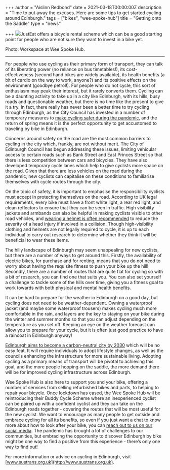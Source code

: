 +++
author = "Aislinn Redbond"
date = 2021-03-18T00:00:00Z
description = "Time to put away the excuses. Here are some tips to get started cycling around Edinburgh."
tags = ["bikes", "wee-spoke-hub"]
title = "Getting onto the Saddle"
type = "news"

+++
![](https://res.cloudinary.com/shrub-co-op/image/upload/v1616077171/shrubcoop.org/media/just_eat_mwlzhx.jpg)JustEat offers a bicycle rental scheme which can be a good starting point for people who are not sure they want to invest in a bike yet.

Photo: Workspace at Wee Spoke Hub.

***

For people who use cycling as their primary form of transport, they can talk of its liberating power (no reliance on bus timetables!), its cost-effectiveness (second hand bikes are widely available), its health benefits (a bit of cardio on the way to work, anyone?) and its positive effects on the environment (goodbye petrol!). For people who do not cycle, this sort of enthusiasm may peak their interest, but it rarely converts them. Cycling can be a daunting activity to take up in a city like Edinburgh, with its hills, busy roads and questionable weather, but there is no time like the present to give it a try. In fact, there really has never been a better time to try cycling through Edinburgh, as the City Council has invested in a number of temporary measures to [make cycling safer during the pandemic](https://www.edinburgh.gov.uk/news/article/12851/plans-for-safer-walking-and-cycling-in-edinburgh), and the return of spring means it is the perfect opportunity to get accustomed to traveling by bike in Edinburgh.

Concerns around safety on the road are the most common barriers to cycling in the city which, frankly, are not without merit. The City of Edinburgh Council has begun addressing these issues, limiting vehicular access to certain roads such as Bank Street and East Princes Street so that there is less competition between cars and bicycles. They have also developed temporary cycle lanes which help to give cyclists more space on the road. Given that there are less vehicles on the road during the pandemic, new cyclists can capitalise on these conditions to familiarise themselves with cycle routes through the city.

On the topic of safety, it is important to emphasise the responsibility cyclists must accept in protecting themselves on the road. According to UK legal requirements, every bike must have a front white light, a rear red light, and clean reflectors to ensure that they can be seen in traffic. High visibility jackets and armbands can also be helpful in making cyclists visible to other road vehicles, and [wearing a helmet is often recommended](https://www.sustrans.org.uk/our-blog/policy-positions/all/all/our-position-on-the-use-of-cycle-helmets/) to reduce the severity of a head injury if involved in a collision. Though high-visibility clothing and helmets are not legally required to cycle, it is up to each individual to carry out research to determine whether they think it will be beneficial to wear these items.

The hilly landscape of Edinburgh may seem unappealing for new cyclists, but there are a number of ways to get around this. Firstly, the availability of electric bikes, for purchase and for renting, means that you do not need to worry about having the requisite fitness to push your bike up the hill! Secondly, there are a number of routes that are quite flat for cycling so with a bit of research, you can find one that suits you. You can also set yourself a challenge to tackle some of the hills over time, giving you a fitness goal to work towards with both physical and mental health benefits.

It can be hard to prepare for the weather in Edinburgh on a good day, but cycling does not need to be weather-dependent. Owning a waterproof jacket (and maybe some waterproof trousers) makes cycling much more comfortable in the rain, and layers are the key to staying on your bike during the winter and summer months so that you can adjust depending on the temperature as you set off. Keeping an eye on the weather forecast can allow you to prepare for your cycle, but it is often just good practice to have a raincoat in Edinburgh anyway!

[Edinburgh aims to become a carbon-neutral city by 2030](https://www.edinburgh.gov.uk/futureedinburgh) which will be no easy feat. It will require individuals to adopt lifestyle changes, as well as the councils enhancing the infrastructure for more sustainable living. Adopting cycling as a primary means of transport will be pivotal to achieving this goal, and the more people hopping on the saddle, the more demand there will be for improved cycling infrastructure across Edinburgh.

Wee Spoke Hub is also here to support you and your bike, offering a number of services from selling refurbished bikes and parts, to helping to repair your bicycle. Once lockdown has eased, the Wee Spoke Hub will be reintroducing their Buddy Cycle Scheme where an inexperienced cyclist can be paired up with a confident cyclist and they can take on the Edinburgh roads together - covering the routes that will be most useful for the new cyclist. We want to encourage as many people to get outside and embrace cycling for all its benefits, so even if you just want a chat to know more about how to look after your bike, you can [reach out to us on our social media](https://www.facebook.com/weespokehub). The pandemic has brought a lot of challenges to our communities, but embracing the opportunity to discover Edinburgh by bike might be one way to find a positive from this experience - there’s only one way to find out!

For more information or advice on cycling in Edinburgh, visit [www.sustrans.org.uk](http://www.sustrans.org.uk).